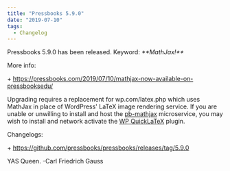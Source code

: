 ```yaml
---
title: "Pressbooks 5.9.0"
date: "2019-07-10"
tags: 
  - Changelog
---
```


Pressbooks 5.9.0 has been released. Keyword: _\*\*MathJax!\*\*_

More info:

\+ https://pressbooks.com/2019/07/10/mathjax-now-available-on-pressbooksedu/

Upgrading requires a replacement for wp.com/latex.php which uses MathJax in place of WordPress' LaTeX image rendering service. If you are unable or unwilling to install and host the [pb-mathjax](https://github.com/pressbooks/pb-mathjax) microservice, you may wish to install and network activate the [WP QuickLaTeX](http://www.holoborodko.com/pavel/quicklatex/) plugin.

Changelogs:

\+ https://github.com/pressbooks/pressbooks/releases/tag/5.9.0

YAS Queen. -Carl Friedrich Gauss
